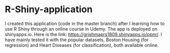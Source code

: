 # R-Shiny-application
I created this application (code in the master branch) after I learning how to use R Shiny through an online course in Udemy. The app is deployed on shinyapps.io. Here is the link: https://grishmaprs1809.shinyapps.io/ppnr/. I have mainly tested it with the popular datasets, Boston Housing (for regression) and Heart Diseases (for classification), both available online.
